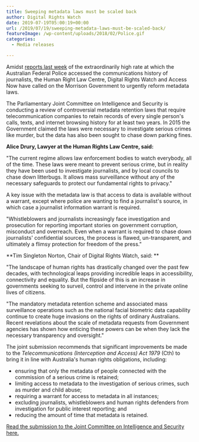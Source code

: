 ```yaml
---
title: Sweeping metadata laws must be scaled back
author: Digital Rights Watch
date: 2019-07-19T05:00:19+00:00
url: /2019/07/19/sweeping-metadata-laws-must-be-scaled-back/
featureImage: /wp-content/uploads/2018/02/Police.gif
categories:
  - Media releases

---
```

Amidst [reports last week][1] of the extraordinarily high rate at which the Australian Federal Police accessed the communications history of journalists, the Human Right Law Centre, Digital Rights Watch and Access Now have called on the Morrison Government to urgently reform metadata laws.

The Parliamentary Joint Committee on Intelligence and Security is conducting a review of controversial metadata retention laws that require telecommunication companies to retain records of every single person's calls, texts, and internet browsing history for at least two years. In 2015 the Government claimed the laws were necessary to investigate serious crimes like murder, but the data has also been sought to chase down parking fines.

**Alice Drury, Lawyer at the Human Rights Law Centre, said:**

"The current regime allows law enforcement bodies to watch everybody, all of the time. These laws were meant to prevent serious crime, but in reality they have been used to investigate journalists, and by local councils to chase down litterbugs. It allows mass surveillance without any of the necessary safeguards to protect our fundamental rights to privacy."

A key issue with the metadata law is that access to data is available without a warrant, except where police are wanting to find a journalist's source, in which case a journalist information warrant is required.

"Whistleblowers and journalists increasingly face investigation and prosecution for reporting important stories on government corruption, misconduct and overreach. Even when a warrant is required to chase down journalists' confidential sources, the process is flawed, un-transparent, and ultimately a flimsy protection for freedom of the press."

**Tim Singleton Norton, Chair of Digital Rights Watch, said: **

"The landscape of human rights has drastically changed over the past few decades, with technological leaps providing incredible leaps in accessibility, connectivity and equality. But the flipside of this is an increase in governments seeking to surveil, control and intervene in the private online lives of citizens.

"The mandatory metadata retention scheme and associated mass surveillance operations such as the national facial biometric data capability continue to create huge invasions on the rights of ordinary Australians. Recent revelations about the scale of metadata requests from Government agencies has shown how enticing these powers can be when they lack the necessary transparency and oversight."

The joint submission recommends that significant improvements be made to the _Telecommunications (Interception and Access) Act 1979_ (Cth) to bring it in line with Australia's human rights obligations, including:

  * ensuring that only the metadata of people connected with the commission of a serious crime is retained;
  * limiting access to metadata to the investigation of serious crimes, such as murder and child abuse;
  * requiring a warrant for access to metadata in all instances;
  * excluding journalists, whistleblowers and human rights defenders from investigation for public interest reporting; and
  * reducing the amount of time that metadata is retained.

[Read the submission to the Joint Committee on Intelligence and Security here.][2]

 [1]: https://humanrightslawcentre.cmail20.com/t/i-l-pttikiy-yddyklhdtj-r/
 [2]: /wp-content/uploads/2019/07/HRLC-submission-on-metadata-to-PJCIS-2019-FINAL.pdf
